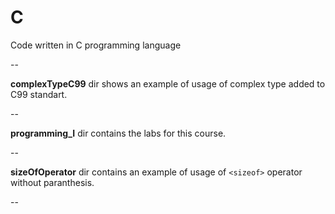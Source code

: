 C
==========

Code written in C programming language

--

**complexTypeC99** dir shows an example of usage of complex type added to C99 standart.

--

**programming_I** dir contains the labs for this course.

--

**sizeOfOperator** dir contains an example of usage of `<sizeof>` operator without paranthesis. 

--